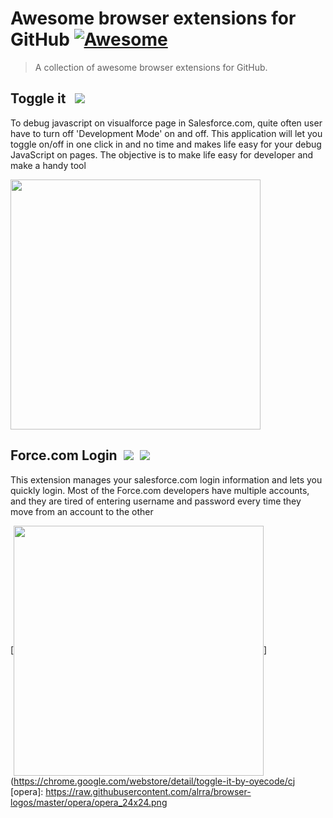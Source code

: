 # Awesome browser extensions for GitHub [![Awesome](https://cdn.rawgit.com/sindresorhus/awesome/d7305f38d29fed78fa85652e3a63e154dd8e8829/media/badge.svg)](https://github.com/mailtoharshit/awesome-salesforce)

> A collection of awesome browser extensions for GitHub. 

## Toggle it &nbsp;&nbsp;[<img src="https://raw.githubusercontent.com/alrra/browser-logos/master/chrome/chrome_24x24.png"  >](https://chrome.google.com/webstore/detail/toggle-it-by-oyecode/cjpcmpioceijmelkgknddeiljogoakbl?hl=en)

To debug javascript on visualforce page in Salesforce.com, quite often user have to turn off 'Development Mode' on and off. This application will let you toggle on/off in one click in and no time and makes life easy for your debug JavaScript on pages. The objective is to make life easy for developer and make a handy tool

[<img src="http://i.imgur.com/ImgqbSV.png" align="center" width="400">](https://chrome.google.com/webstore/detail/toggle-it-by-oyecode/cjpcmpioceijmelkgknddeiljogoakbl?hl=en)

## Force.com Login&nbsp;&nbsp;[<img src="https://raw.githubusercontent.com/alrra/browser-logos/master/chrome/chrome_24x24.png"  >](https://chrome.google.com/webstore/detail/toggle-it-by-oyecode/cjpcmpioceijmelkgknddeiljogoakbl?hl=en)&nbsp;&nbsp;[<img src="https://raw.githubusercontent.com/alrra/browser-logos/master/firefox/firefox_24x24.png"  >](https://addons.mozilla.org/en-us/firefox/addon/salesforce-login/)

This extension manages your salesforce.com login information and lets you quickly login. Most of the Force.com developers have multiple accounts, and they are tired of entering username and password every time they move from an account to the other

[<img src="http://i.imgur.com/RKPXP7l.png" align="center" width="400">](https://chrome.google.com/webstore/detail/toggle-it-by-oyecode/cj
[opera]: https://raw.githubusercontent.com/alrra/browser-logos/master/opera/opera_24x24.png
